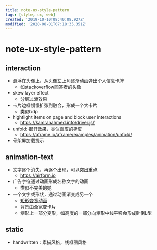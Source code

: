 ```yaml
---
title: note-ux-style-pattern
tags: [style, ux, web]
created: '2019-10-10T08:40:08.927Z'
modified: '2020-08-01T07:18:35.351Z'
---
```


# note-ux-style-pattern

## interaction

- 悬浮在头像上，从头像左上角逐渐动画弹出个人信息卡牌
  - 如stackoverflow回答者的头像
- skew layer effect
  - 分层过渡效果
- 卡片边框慢慢扩张到融合，形成一个大卡片
  - 类似bdp
- hightlight items on page and block user interactions
  - https://kamranahmed.info/driver.js/
- unfold: 揭开效果，类似画皮的撕皮
  - https://aframe.io/aframe/examples/animation/unfold/
- 骨架屏加载提示

## animation-text

- 文字逐个消失，再逐个出现，可以突出重点
  - https://airform.io
- 广告字符通过动画形成名称文字的动画
  - 类似不完美的她
- 一个文字或形状，通过动画渐变成另一个
  - [矩形变宽动画](https://codepen.io/team/keyframers/pen/MWaoyNQ)
  - 背景由全宽变卡片
  - 矩形上一部分变形，如高度的一部分向矩形中线平移会形成卧倒L型

## static

- handwritten：素描风格，线框图风格
